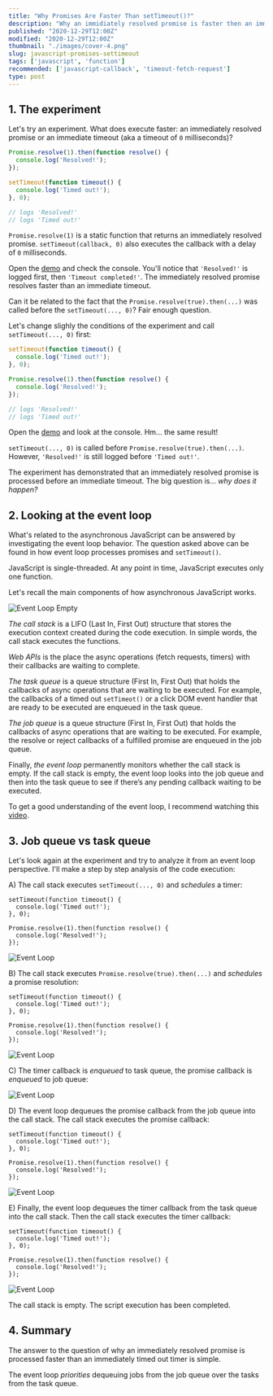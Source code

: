 ```yaml
---
title: "Why Promises Are Faster Than setTimeout()?"
description: "Why an immidiately resolved promise is faster then an immediate timeout?"
published: "2020-12-29T12:00Z"
modified: "2020-12-29T12:00Z"
thumbnail: "./images/cover-4.png"
slug: javascript-promises-settimeout
tags: ['javascript', 'function']
recommended: ['javascript-callback', 'timeout-fetch-request']
type: post
---
```


## 1. The experiment

Let's try an experiment. What does execute faster: an immediately resolved promise or an immediate timeout (aka a timeout of `0` milliseconds)?  

```javascript
Promise.resolve(1).then(function resolve() {
  console.log('Resolved!');
});

setTimeout(function timeout() {
  console.log('Timed out!');
}, 0);

// logs 'Resolved!'
// logs 'Timed out!'
```

`Promise.resolve(1)` is a static function that returns an immediately resolved promise. `setTimeout(callback, 0)` also executes the callback with a delay of `0` milliseconds.  

Open the [demo](https://jsitor.com/wJFrt5VCiU) and check the console. You'll notice that `'Resolved!'` is logged first, then `'Timeout completed!'`. The immediately resolved promise resolves faster than an immediate timeout.  

Can it be related to the fact that the `Promise.resolve(true).then(...)` was called before the `setTimeout(..., 0)`? Fair enough question.  

Let's change slighly the conditions of the experiment and call `setTimeout(..., 0)` first:

```javascript
setTimeout(function timeout() {
  console.log('Timed out!');
}, 0);

Promise.resolve(1).then(function resolve() {
  console.log('Resolved!');
});

// logs 'Resolved!'
// logs 'Timed out!'
```

Open the [demo](https://jsitor.com/kslO11KZW5) and look at the console. Hm... the same result!

`setTimeout(..., 0)` is called before `Promise.resolve(true).then(...)`. However, `'Resolved!'` is still logged before `'Timed out!'`.  

The experiment has demonstrated that an immediately resolved promise is processed before an immediate timeout. The big question is... *why does it happen?* 

## 2. Looking at the event loop

What's related to the asynchronous JavaScript can be answered by investigating the event loop behavior. The question asked above can be found in how event loop processes
promises and `setTimeout()`.  

JavaScript is single-threaded. At any point in time, JavaScript executes only one function.  

Let's recall the main components of how asynchronous JavaScript works.  

![Event Loop Empty](./images/Selection_019.png)

*The call stack* is a LIFO (Last In, First Out) structure that stores the execution context created during the code execution. In simple words, the call stack executes the functions.  

*Web APIs* is the place the async operations (fetch requests, timers) with their callbacks are waiting to complete.   

*The task queue* is a queue structure (First In, First Out) that holds the callbacks of async operations that are waiting to be executed. For example, the callbacks of a timed out `setTimeot()` or a click DOM event handler that are ready to be executed are enqueued in the task queue.  

*The job queue* is a queue structure (First In, First Out) that holds the callbacks of async operations that are waiting to be executed. For example, the resolve or reject callbacks of a fulfilled promise are enqueued in the job queue.  

Finally, *the event loop* permanently monitors whether the call stack is empty. If the call stack is empty, the event loop looks into the job queue and then into the task queue to see if there’s any pending callback waiting to be executed.  

To get a good understanding of the event loop, I recommend watching this [video](https://www.youtube.com/watch?v=8aGhZQkoFbQ).  

## 3. Job queue vs task queue

Let's look again at the experiment and try to analyze it from an event loop perspective. I'll make a step by step analysis of the code execution:

A) The call stack executes `setTimeout(..., 0)` and *schedules* a timer:

```javascript{1-3}
setTimeout(function timeout() {
  console.log('Timed out!');
}, 0);

Promise.resolve(1).then(function resolve() {
  console.log('Resolved!');
});
```

![Event Loop](./images/Selection_020.png)

B) The call stack executes `Promise.resolve(true).then(...)` and *schedules* a promise resolution:

```javascript{5-7}
setTimeout(function timeout() {
  console.log('Timed out!');
}, 0);

Promise.resolve(1).then(function resolve() {
  console.log('Resolved!');
});
```

![Event Loop](./images/Selection_021.png)

C) The timer callback is *enqueued* to task queue, the promise callback is *enqueued* to job queue:

![Event Loop](./images/Selection_025.png)

D) The event loop dequeues the promise callback from the job queue into the call stack. The call stack executes the promise callback:  

```javascript{6}
setTimeout(function timeout() {
  console.log('Timed out!');
}, 0);

Promise.resolve(1).then(function resolve() {
  console.log('Resolved!');
});
```

![Event Loop](./images/Selection_026.png)

E) Finally, the event loop dequeues the timer callback from the task queue into the call stack. Then the call stack executes the timer callback:  

```javascript{2}
setTimeout(function timeout() {
  console.log('Timed out!');
}, 0);

Promise.resolve(1).then(function resolve() {
  console.log('Resolved!');
});
```

![Event Loop](./images/Selection_027.png)

The call stack is empty. The script execution has been completed.  

## 4. Summary

The answer to the question of why an immediately resolved promise is processed faster than an immediately timed out timer is simple.  

The event loop *priorities* dequeuing jobs from the job queue over the tasks from the task queue.  